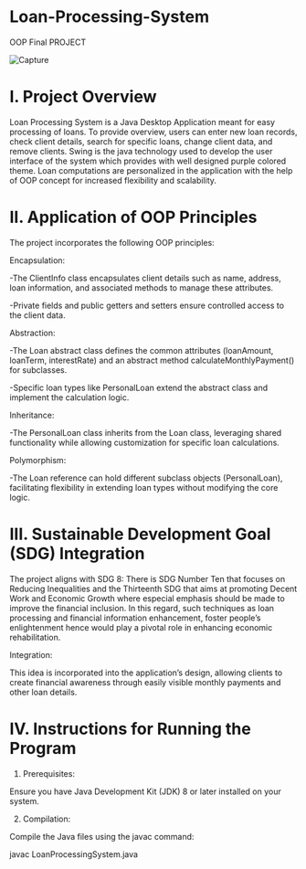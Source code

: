 # Loan-Processing-System
OOP Final PROJECT

![Capture](https://github.com/user-attachments/assets/c39596a0-3fd7-4028-9c47-281cbad77808)

# I. Project Overview

Loan Processing System is a Java Desktop Application meant for easy processing of loans. To provide overview, users can enter new loan records, check client details, search for specific loans, change client data, and remove clients. Swing is the java technology used to develop the user interface of the system which provides with well designed purple colored theme. Loan computations are personalized in the application with the help of OOP concept for increased flexibility and scalability.

# II. Application of OOP Principles

The project incorporates the following OOP principles:

Encapsulation:

-The ClientInfo class encapsulates client details such as name, address, loan information, and associated methods to manage these attributes.

-Private fields and public getters and setters ensure controlled access to the client data.

Abstraction:

-The Loan abstract class defines the common attributes (loanAmount, loanTerm, interestRate) and an abstract method calculateMonthlyPayment() for subclasses.

-Specific loan types like PersonalLoan extend the abstract class and implement the calculation logic.

Inheritance:

-The PersonalLoan class inherits from the Loan class, leveraging shared functionality while allowing customization for specific loan calculations.

Polymorphism:

-The Loan reference can hold different subclass objects (PersonalLoan), facilitating flexibility in extending loan types without modifying the core logic.


# III. Sustainable Development Goal (SDG) Integration

The project aligns with SDG 8: There is SDG Number Ten that focuses on Reducing Inequalities and the Thirteenth SDG that aims at promoting Decent Work and Economic Growth where especial emphasis should be made to improve the financial inclusion. In this regard, such techniques as loan processing and financial information enhancement, foster people’s enlightenment hence would play a pivotal role in enhancing economic rehabilitation.

Integration:

This idea is incorporated into the application’s design, allowing clients to create financial awareness through easily visible monthly payments and other loan details.

# IV. Instructions for Running the Program

1. Prerequisites:

Ensure you have Java Development Kit (JDK) 8 or later installed on your system.

2. Compilation:

Compile the Java files using the javac command:

javac LoanProcessingSystem.java

  

